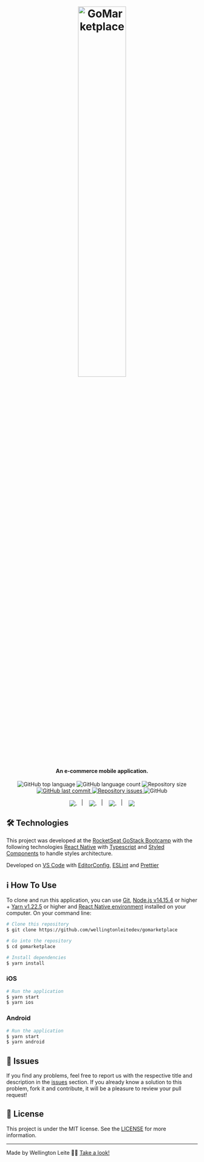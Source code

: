 <h1 align="center">
    <img width="50%" alt="GoMarketplace" src="https://github.com/wellingtonleitedev/gomarketplace/blob/master/src/assets/logo@3x.png" />
    <br><br>
</h1>

<h4 align="center">
  An e-commerce mobile application.
</h4>
<p align="center">
  <img alt="GitHub top language" src="https://img.shields.io/github/languages/top/wellingtonleitedev/gomarketplace.svg">

  <img alt="GitHub language count" src="https://img.shields.io/github/languages/count/wellingtonleitedev/gomarketplace.svg">

  <img alt="Repository size" src="https://img.shields.io/github/repo-size/wellingtonleitedev/gomarketplace.svg">
  
  <a href="https://github.com/wellingtonleitedev/gomarketplace/commits/master">
    <img alt="GitHub last commit" src="https://img.shields.io/github/last-commit/wellingtonleitedev/gomarketplace.svg">
  </a>

  <a href="https://github.com/wellingtonleitedev/gomarketplace/issues">
    <img alt="Repository issues" src="https://img.shields.io/github/issues/wellingtonleitedev/gomarketplace.svg">
  </a>
  
  <!--<a href="https://app.codacy.com/manual/wellingtonleitedev/gomarketplace?utm_source=github.com&utm_medium=referral&utm_content=wellingtonleitedev/gomarketplace&utm_campaign=Badge_Grade_Dashboard">
    <img src="https://api.codacy.com/project/badge/Grade/2a1eec01a9db4cf1ad802051ca4b9ece"/>
  </a>-->

  <img alt="GitHub" src="https://img.shields.io/github/license/wellingtonleitedev/gomarketplace.svg">
</p>

<p align="center">
  <a href="#rocket-technologies">
    <img align="center" src="https://img.shields.io/badge/Technologies-a5a5a5"/>
  </a>&nbsp;&nbsp;&nbsp;|&nbsp;&nbsp;&nbsp;
  <a href="#information_source-how-to-use">
    <img align="center" src="https://img.shields.io/badge/How_To_Use-a5a5a5"/>
  </a>&nbsp;&nbsp;&nbsp;|&nbsp;&nbsp;&nbsp;
  <a href="#bug-issues">
    <img align="center" src="https://img.shields.io/badge/Issues-a5a5a5"/>
  </a>&nbsp;&nbsp;&nbsp;|&nbsp;&nbsp;&nbsp;
  <a href="#memo-license">
    <img align="center" src="https://img.shields.io/badge/License-a5a5a5"/>
  </a>
</p>

<!--<h1 align="center">
  <img align="center" width="100%" src="https://github.com/wellingtonleitedev/gomarketplace/blob/master/src/assets/dashboard.png" alt="Screens Demo"/>
</h1>-->

<!--<h3 align="center">Video Demo on Loom.</h3>
<p align="center">
  <a href="https://www.loom.com/share/59246947e438438cafdf10740a3feda9">
    <img width="15%" src="https://i.pinimg.com/originals/51/c5/2c/51c52cb5156376f013275fa1f5753b7c.png" />
  </a>
</p>-->

## :hammer_and_wrench: Technologies

This project was developed at the [RocketSeat GoStack Bootcamp](https://rocketseat.com.br/bootcamp) with the following technologies [React Native][native] with [Typescript][ts] and [Styled Components][styled-components] to handle styles architecture.

Developed on [VS Code][vc] with [EditorConfig][vceditconfig], [ESLint][vceslint] and [Prettier][vcprettier]

## :information_source: How To Use

To clone and run this application, you can use [Git](https://git-scm.com), [Node.js v14.15.4][nodejs] or higher + [Yarn v1.22.5][yarn] or higher and [React Native environment](https://react-native.rocketseat.dev/) installed on your computer. On your command line:

```bash
# Clone this repository
$ git clone https://github.com/wellingtonleitedev/gomarketplace

# Go into the repository
$ cd gomarketplace

# Install dependencies
$ yarn install
```
### iOS

```bash
# Run the application
$ yarn start
$ yarn ios
```
### Android

```bash
# Run the application
$ yarn start
$ yarn android
```

## :bug: Issues

If you find any problems, feel free to report us with the respective title and description in the [issues][repo-issues] section. If you already know a solution to this problem, fork it and contribute, it will be a pleasure to review your pull request!

## :memo: License

This project is under the MIT license. See the [LICENSE](https://github.com/wellingtonleitedev/gomarketplace/blob/master/LICENSE) for more information.

---

Made by Wellington Leite 👨‍💻 [Take a look!](https://www.linkedin.com/in/wellington-leite/)

[nodejs]: https://nodejs.org/
[express]: https://expressjs.com/
[react]: https://reactjs.org/
[native]: https://reactnative.dev/
[ts]: https://www.typescriptlang.org/
[styled-components]: https://styled-components.com/
[yarn]: https://yarnpkg.com/
[vc]: https://code.visualstudio.com/
[vceditconfig]: https://marketplace.visualstudio.com/items?itemName=EditorConfig.EditorConfig
[vceslint]: https://marketplace.visualstudio.com/items?itemName=dbaeumer.vscode-eslint
[vcprettier]: https://marketplace.visualstudio.com/items?itemName=esbenp.prettier-vscode
[repo-issues]: https://github.com/wellingtonleitedev/gomarketplace/issues
